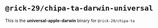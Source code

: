 # `@rick-29/chipa-ta-darwin-universal`

This is the **universal-apple-darwin** binary for `@rick-29/chipa-ta`
